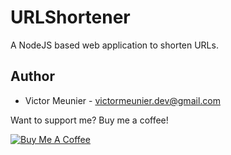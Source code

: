 # URLShortener
A NodeJS based web application to shorten URLs. 

## Author

- Victor Meunier - victormeunier.dev@gmail.com

Want to support me? Buy me a coffee!

<a href="https://www.buymeacoffee.com/mreliptik" target="_blank"><img src="https://bmc-cdn.nyc3.digitaloceanspaces.com/BMC-button-images/custom_images/orange_img.png" alt="Buy Me A Coffee" style="height: auto !important;width: auto !important;" ></a>
